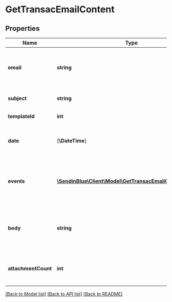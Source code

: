 # GetTransacEmailContent

## Properties
Name | Type | Description | Notes
------------ | ------------- | ------------- | -------------
**email** | **string** | Email address to which transactional email has been sent | 
**subject** | **string** | Subject of the sent email | 
**templateId** | **int** | Id of the template | [optional] 
**date** | [**\DateTime**] | Date on which transactional email was sent | 
**events** | [**\SendinBlue\Client\Model\GetTransacEmailContentEvents[]**](GetTransacEmailContentEvents.md) | Series of events which occurred on the transactional email | 
**body** | **string** | Actual content of the transactional email that has been sent | 
**attachmentCount** | **int** | Count of the attachments that were sent in the email | 

[[Back to Model list]](../../README.md#documentation-for-models) [[Back to API list]](../../README.md#documentation-for-api-endpoints) [[Back to README]](../../README.md)


